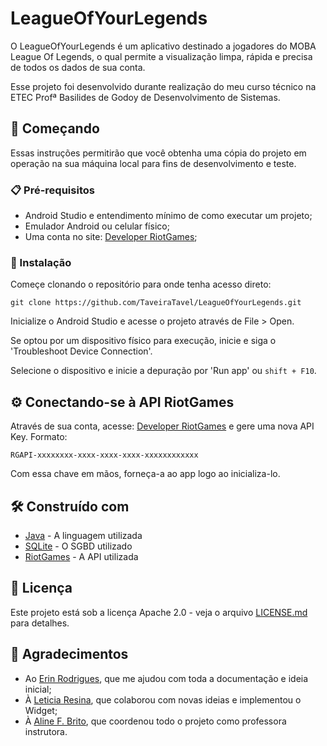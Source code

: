 # LeagueOfYourLegends

O LeagueOfYourLegends é um aplicativo destinado a jogadores do MOBA League Of Legends, o qual permite a visualização limpa, rápida e precisa de todos os dados de sua conta.

Esse projeto foi desenvolvido durante realização do meu curso técnico na ETEC Profª Basilides de Godoy de Desenvolvimento de Sistemas.

## 🚀 Começando

Essas instruções permitirão que você obtenha uma cópia do projeto em operação na sua máquina local para fins de desenvolvimento e teste.

### 📋 Pré-requisitos

- Android Studio e entendimento mínimo de como executar um projeto;
- Emulador Android ou celular físico;
- Uma conta no site: [Developer RiotGames](https://developer.riotgames.com/);

### 🔧 Instalação

Começe clonando o repositório para onde tenha acesso direto:

```
git clone https://github.com/TaveiraTavel/LeagueOfYourLegends.git
```

Inicialize o Android Studio e acesse o projeto através de File > Open.

Se optou por um dispositivo físico para execução, inicie e siga o 'Troubleshoot Device Connection'.

Selecione o dispositivo e inicie a depuração por 'Run app' ou ```shift + F10```.

## ⚙️ Conectando-se à API RiotGames

Através de sua conta, acesse: [Developer RiotGames](https://developer.riotgames.com/) e gere uma nova API Key. Formato:

```
RGAPI-xxxxxxxx-xxxx-xxxx-xxxx-xxxxxxxxxxxx
```

Com essa chave em mãos, forneça-a ao app logo ao inicializa-lo.

## 🛠️ Construído com

* [Java](https://www.java.com/pt-BR/) - A linguagem utilizada
* [SQLite](https://www.sqlite.org/) - O SGBD utilizado
* [RiotGames](https://developer.riotgames.com/) - A API utilizada

## 📄 Licença

Este projeto está sob a licença Apache 2.0 - veja o arquivo [LICENSE.md](https://github.com/TaveiraTavel/APP_LeagueOfYourLegends/blob/main/LICENSE) para detalhes.

## 🎁 Agradecimentos

* Ao [Erin Rodrigues](https://github.com/DudeBatista), que me ajudou com toda a documentação e ideia inicial;
* À [Leticia Resina](https://github.com/LetyResina), que colaborou com novas ideias e implementou o Widget;
* À [Aline F. Brito](https://github.com/alinefbrito), que coordenou todo o projeto como professora instrutora.
